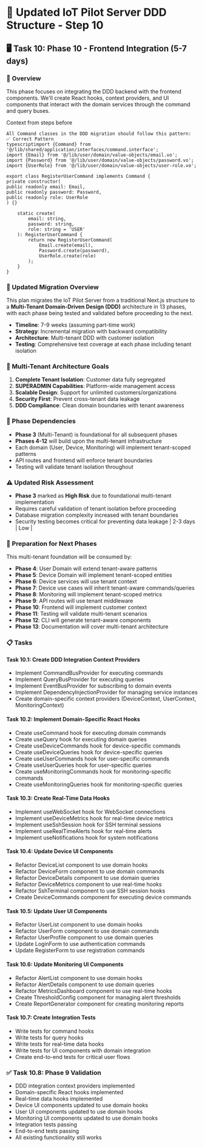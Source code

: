 # 🚀 Updated IoT Pilot Server DDD Structure - Step 10

## 🖥️ Task 10: Phase 10 - Frontend Integration (5-7 days)

### 🎯 Overview
This phase focuses on integrating the DDD backend with the frontend components. We'll create React hooks, context providers, and UI components that interact with the domain services through the command and query buses.

Context from steps before

```
All Command classes in the DDD migration should follow this pattern:
✅ Correct Pattern
typescriptimport {Command} from '@/lib/shared/application/interfaces/command.interface';
import {Email} from '@/lib/user/domain/value-objects/email.vo';
import {Password} from '@/lib/user/domain/value-objects/password.vo';
import {UserRole} from '@/lib/user/domain/value-objects/user-role.vo';

export class RegisterUserCommand implements Command {
private constructor(
public readonly email: Email,
public readonly password: Password,
public readonly role: UserRole
) {}

    static create(
        email: string,
        password: string,
        role: string = 'USER'
    ): RegisterUserCommand {
        return new RegisterUserCommand(
            Email.create(email),
            Password.create(password),
            UserRole.create(role)
        );
    }
}
```

### 🎯 Updated Migration Overview

This plan migrates the IoT Pilot Server from a traditional Next.js structure to a **Multi-Tenant Domain-Driven Design (DDD)** architecture in 13 phases, with each phase being tested and validated before proceeding to the next.

- **Timeline**: 7-9 weeks (assuming part-time work)
- **Strategy**: Incremental migration with backward compatibility
- **Architecture**: Multi-tenant DDD with customer isolation
- **Testing**: Comprehensive test coverage at each phase including tenant isolation

### 🏢 Multi-Tenant Architecture Goals

1. **Complete Tenant Isolation**: Customer data fully segregated
2. **SUPERADMIN Capabilities**: Platform-wide management access
3. **Scalable Design**: Support for unlimited customers/organizations
4. **Security First**: Prevent cross-tenant data leakage
5. **DDD Compliance**: Clean domain boundaries with tenant awareness

### 🔄 Phase Dependencies

- **Phase 3** (Multi-Tenant) is foundational for all subsequent phases
- **Phases 4-12** will build upon the multi-tenant infrastructure
- Each domain (User, Device, Monitoring) will implement tenant-scoped patterns
- API routes and frontend will enforce tenant boundaries
- Testing will validate tenant isolation throughout

### ⚠️ Updated Risk Assessment

- **Phase 3** marked as **High Risk** due to foundational multi-tenant implementation
- Requires careful validation of tenant isolation before proceeding
- Database migration complexity increased with tenant boundaries
- Security testing becomes critical for preventing data leakage               | 2-3 days | Low        |

### 🔄 Preparation for Next Phases

This multi-tenant foundation will be consumed by:
- **Phase 4**: User Domain will extend tenant-aware patterns
- **Phase 5**: Device Domain will implement tenant-scoped entities
- **Phase 6**: Device services will use tenant context
- **Phase 7**: Device use cases will inherit tenant-aware commands/queries
- **Phase 8**: Monitoring will implement tenant-scoped metrics
- **Phase 9**: API routes will use tenant middleware
- **Phase 10**: Frontend will implement customer context
- **Phase 11**: Testing will validate multi-tenant scenarios
- **Phase 12**: CLI will generate tenant-aware components
- **Phase 13**: Documentation will cover multi-tenant architecture

### 📋 Tasks

#### Task 10.1: Create DDD Integration Context Providers
- Implement CommandBusProvider for executing commands
- Implement QueryBusProvider for executing queries
- Implement EventBusProvider for subscribing to domain events
- Implement DependencyInjectionProvider for managing service instances
- Create domain-specific context providers (DeviceContext, UserContext, MonitoringContext)

#### Task 10.2: Implement Domain-Specific React Hooks
- Create useCommand hook for executing domain commands
- Create useQuery hook for executing domain queries
- Create useDeviceCommands hook for device-specific commands
- Create useDeviceQueries hook for device-specific queries
- Create useUserCommands hook for user-specific commands
- Create useUserQueries hook for user-specific queries
- Create useMonitoringCommands hook for monitoring-specific commands
- Create useMonitoringQueries hook for monitoring-specific queries

#### Task 10.3: Create Real-Time Data Hooks
- Implement useWebSocket hook for WebSocket connections
- Implement useDeviceMetrics hook for real-time device metrics
- Implement useSshSession hook for SSH terminal sessions
- Implement useRealTimeAlerts hook for real-time alerts
- Implement useNotifications hook for system notifications

#### Task 10.4: Update Device UI Components
- Refactor DeviceList component to use domain hooks
- Refactor DeviceForm component to use domain commands
- Refactor DeviceDetails component to use domain queries
- Refactor DeviceMetrics component to use real-time hooks
- Refactor SshTerminal component to use SSH session hooks
- Create DeviceCommands component for executing device commands

#### Task 10.5: Update User UI Components
- Refactor UserList component to use domain hooks
- Refactor UserForm component to use domain commands
- Refactor UserProfile component to use domain queries
- Update LoginForm to use authentication commands
- Update RegisterForm to use registration commands

#### Task 10.6: Update Monitoring UI Components
- Refactor AlertList component to use domain hooks
- Refactor AlertDetails component to use domain queries
- Refactor MetricsDashboard component to use real-time hooks
- Create ThresholdConfig component for managing alert thresholds
- Create ReportGenerator component for creating monitoring reports

#### Task 10.7: Create Integration Tests
- Write tests for command hooks
- Write tests for query hooks
- Write tests for real-time data hooks
- Write tests for UI components with domain integration
- Create end-to-end tests for critical user flows

### ✅ Task 10.8: Phase 9 Validation
- DDD integration context providers implemented
- Domain-specific React hooks implemented
- Real-time data hooks implemented
- Device UI components updated to use domain hooks
- User UI components updated to use domain hooks
- Monitoring UI components updated to use domain hooks
- Integration tests passing
- End-to-end tests passing
- All existing functionality still works